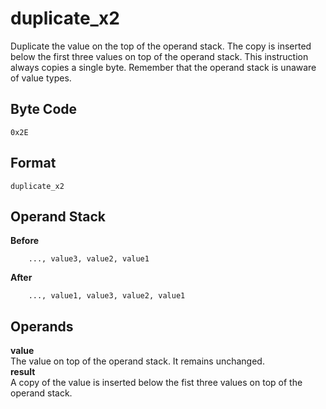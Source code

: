 # duplicate_x2

Duplicate the value on the top of the operand stack. The copy is inserted
below the first three values on top of the operand stack. This instruction
always copies a single byte. Remember that the operand stack is unaware
of value types.

## Byte Code
```
0x2E
```

## Format
```
duplicate_x2
```

## Operand Stack
**Before**  
```
    ..., value3, value2, value1
```
**After**  
```
    ..., value1, value3, value2, value1
```

## Operands
**value**  
    The value on top of the operand stack. It remains unchanged.  
**result**  
    A copy of the value is inserted below the fist three values on top
    of the operand stack.
